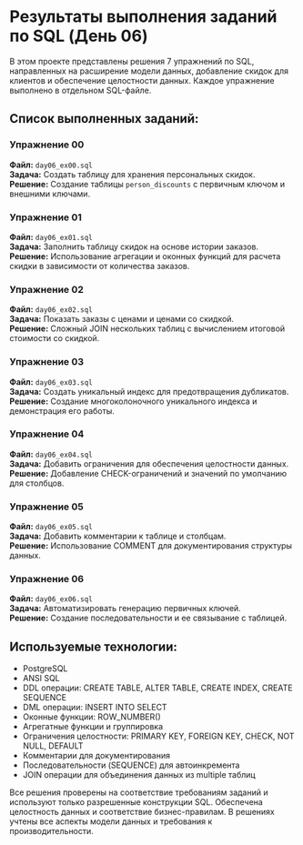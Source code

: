 # Результаты выполнения заданий по SQL (День 06)

В этом проекте представлены решения 7 упражнений по SQL, направленных на расширение модели данных, добавление скидок для клиентов и обеспечение целостности данных. Каждое упражнение выполнено в отдельном SQL-файле.

## Список выполненных заданий:

### Упражнение 00
**Файл:** `day06_ex00.sql`  
**Задача:** Создать таблицу для хранения персональных скидок.  
**Решение:** Создание таблицы `person_discounts` с первичным ключом и внешними ключами.

### Упражнение 01
**Файл:** `day06_ex01.sql`  
**Задача:** Заполнить таблицу скидок на основе истории заказов.  
**Решение:** Использование агрегации и оконных функций для расчета скидки в зависимости от количества заказов.

### Упражнение 02
**Файл:** `day06_ex02.sql`  
**Задача:** Показать заказы с ценами и ценами со скидкой.  
**Решение:** Сложный JOIN нескольких таблиц с вычислением итоговой стоимости со скидкой.

### Упражнение 03
**Файл:** `day06_ex03.sql`  
**Задача:** Создать уникальный индекс для предотвращения дубликатов.  
**Решение:** Создание многоколоночного уникального индекса и демонстрация его работы.

### Упражнение 04
**Файл:** `day06_ex04.sql`  
**Задача:** Добавить ограничения для обеспечения целостности данных.  
**Решение:** Добавление CHECK-ограничений и значений по умолчанию для столбцов.

### Упражнение 05
**Файл:** `day06_ex05.sql`  
**Задача:** Добавить комментарии к таблице и столбцам.  
**Решение:** Использование COMMENT для документирования структуры данных.

### Упражнение 06
**Файл:** `day06_ex06.sql`  
**Задача:** Автоматизировать генерацию первичных ключей.  
**Решение:** Создание последовательности и ее связывание с таблицей.

## Используемые технологии:
- PostgreSQL
- ANSI SQL
- DDL операции: CREATE TABLE, ALTER TABLE, CREATE INDEX, CREATE SEQUENCE
- DML операции: INSERT INTO SELECT
- Оконные функции: ROW_NUMBER()
- Агрегатные функции и группировка
- Ограничения целостности: PRIMARY KEY, FOREIGN KEY, CHECK, NOT NULL, DEFAULT
- Комментарии для документирования
- Последовательности (SEQUENCE) для автоинкремента
- JOIN операции для объединения данных из multiple таблиц

Все решения проверены на соответствие требованиям заданий и используют только разрешенные конструкции SQL. Обеспечена целостность данных и соответствие бизнес-правилам. В решениях учтены все аспекты модели данных и требования к производительности.